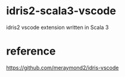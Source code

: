 # idris2-scala3-vscode
idris2 vscode extension written in Scala 3

# reference

https://github.com/meraymond2/idris-vscode
